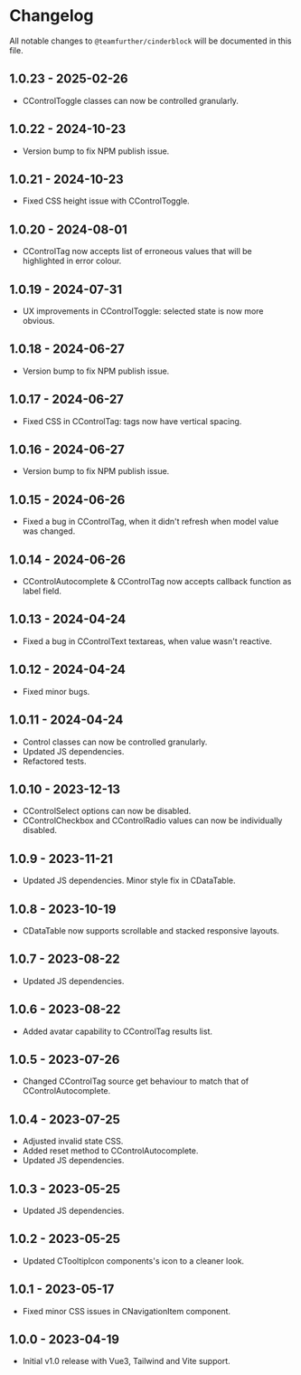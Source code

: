 # Changelog

All notable changes to `@teamfurther/cinderblock` will be documented in this file.

## 1.0.23 - 2025-02-26
- CControlToggle classes can now be controlled granularly.

## 1.0.22 - 2024-10-23
- Version bump to fix NPM publish issue.

## 1.0.21 - 2024-10-23
- Fixed CSS height issue with CControlToggle.

## 1.0.20 - 2024-08-01
- CControlTag now accepts list of erroneous values that will be highlighted in error colour.

## 1.0.19 - 2024-07-31
- UX improvements in CControlToggle: selected state is now more obvious.

## 1.0.18 - 2024-06-27
- Version bump to fix NPM publish issue.

## 1.0.17 - 2024-06-27
- Fixed CSS in CControlTag: tags now have vertical spacing.

## 1.0.16 - 2024-06-27
- Version bump to fix NPM publish issue. 

## 1.0.15 - 2024-06-26
- Fixed a bug in CControlTag, when it didn't refresh when model value was changed. 

## 1.0.14 - 2024-06-26
- CControlAutocomplete & CControlTag now accepts callback function as label field.

## 1.0.13 - 2024-04-24
- Fixed a bug in CControlText textareas, when value wasn't reactive.

## 1.0.12 - 2024-04-24
- Fixed minor bugs.

## 1.0.11 - 2024-04-24
- Control classes can now be controlled granularly.
- Updated JS dependencies.
- Refactored tests.

## 1.0.10 - 2023-12-13
- CControlSelect options can now be disabled.
- CControlCheckbox and CControlRadio values can now be individually disabled.

## 1.0.9 - 2023-11-21
- Updated JS dependencies. Minor style fix in CDataTable.

## 1.0.8 - 2023-10-19
- CDataTable now supports scrollable and stacked responsive layouts.

## 1.0.7 - 2023-08-22
- Updated JS dependencies.

## 1.0.6 - 2023-08-22
- Added avatar capability to CControlTag results list.

## 1.0.5 - 2023-07-26
- Changed CControlTag source get behaviour to match that of CControlAutocomplete.

## 1.0.4 - 2023-07-25
- Adjusted invalid state CSS.
- Added reset method to CControlAutocomplete.
- Updated JS dependencies.

## 1.0.3 - 2023-05-25
- Updated JS dependencies.

## 1.0.2 - 2023-05-25
- Updated CTooltipIcon components's icon to a cleaner look.

## 1.0.1 - 2023-05-17
- Fixed minor CSS issues in CNavigationItem component.

## 1.0.0 - 2023-04-19
- Initial v1.0 release with Vue3, Tailwind and Vite support.